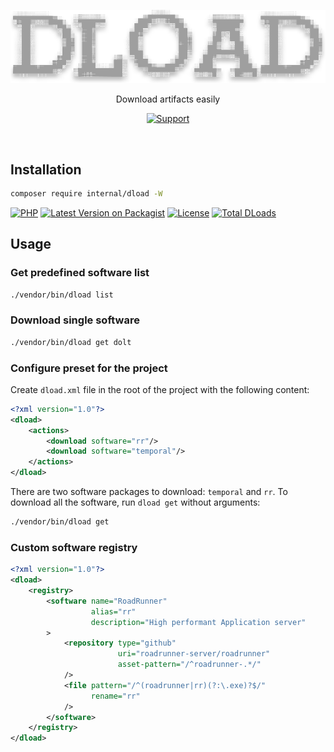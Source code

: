 <div align="center">

![DLoad](./resources/logo.svg)

</div>

<p align="center">Download artifacts easily</p>

<div align="center">

[![Support](https://img.shields.io/static/v1?style=flat-square&label=Support&message=%E2%9D%A4&logo=GitHub&color=%23fe0086)](https://patreon.com/roxblnfk)

</div>

<br />

## Installation

```bash
composer require internal/dload -W
```

[![PHP](https://img.shields.io/packagist/php-v/internal/dload.svg?style=flat-square&logo=php)](https://packagist.org/packages/internal/dload)
[![Latest Version on Packagist](https://img.shields.io/packagist/v/internal/dload.svg?style=flat-square&logo=packagist)](https://packagist.org/packages/internal/dload)
[![License](https://img.shields.io/packagist/l/internal/dload.svg?style=flat-square)](LICENSE.md)
[![Total DLoads](https://img.shields.io/packagist/dt/internal/dload.svg?style=flat-square)](https://packagist.org/packages/internal/dload/stats)

## Usage

### Get predefined software list

```bash
./vendor/bin/dload list
```

### Download single software

```bash
./vendor/bin/dload get dolt
```

### Configure preset for the project

Create `dload.xml` file in the root of the project with the following content:

```xml
<?xml version="1.0"?>
<dload>
    <actions>
        <download software="rr"/>
        <download software="temporal"/>
    </actions>
</dload>
```

There are two software packages to download: `temporal` and `rr`.
To download all the software, run `dload get` without arguments:

```bash
./vendor/bin/dload get
```

### Custom software registry

```xml
<?xml version="1.0"?>
<dload>
    <registry>
        <software name="RoadRunner"
                  alias="rr"
                  description="High performant Application server"
        >
            <repository type="github"
                        uri="roadrunner-server/roadrunner"
                        asset-pattern="/^roadrunner-.*/"
            />
            <file pattern="/^(roadrunner|rr)(?:\.exe)?$/"
                  rename="rr"
            />
        </software>
    </registry>
</dload>
```
